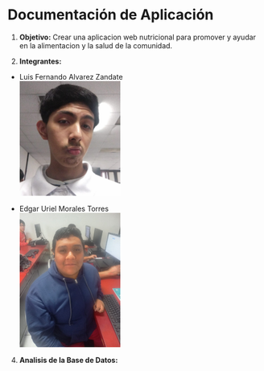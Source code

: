# Documentación de Aplicación
  1. **Objetivo:**
    Crear una aplicacion web nutricional para promover y ayudar en la alimentacion y la salud de la comunidad.

  2. **Integrantes:**
  - Luis Fernando Alvarez Zandate <br>
    <img src="static/img/fotoLFAZ.jpeg" width="200"/>
      
  - Edgar Uriel Morales Torres <br>
    <img src="static/img/fotini.jpg" width="200"/>
 
  4. **Analisis de la Base de Datos:**
